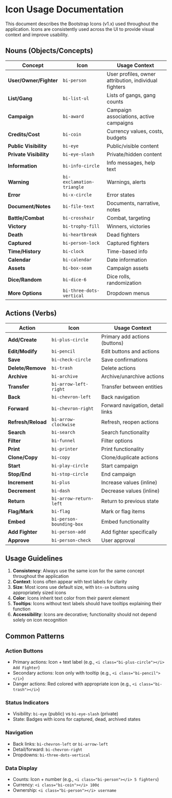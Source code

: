 # Icon Usage Documentation

This document describes the Bootstrap Icons (v1.x) used throughout the application. Icons are consistently used across the UI to provide visual context and improve usability.

## Nouns (Objects/Concepts)

| Concept | Icon | Usage Context |
|---------|------|---------------|
| **User/Owner/Fighter** | `bi-person` | User profiles, owner attribution, individual fighters |
| **List/Gang** | `bi-list-ul` | Lists of gangs, gang counts |
| **Campaign** | `bi-award` | Campaign associations, active campaigns |
| **Credits/Cost** | `bi-coin` | Currency values, costs, budgets |
| **Public Visibility** | `bi-eye` | Public/visible content |
| **Private Visibility** | `bi-eye-slash` | Private/hidden content |
| **Information** | `bi-info-circle` | Info messages, help text |
| **Warning** | `bi-exclamation-triangle` | Warnings, alerts |
| **Error** | `bi-x-circle` | Error states |
| **Document/Notes** | `bi-file-text` | Documents, narrative, notes |
| **Battle/Combat** | `bi-crosshair` | Combat, targeting |
| **Victory** | `bi-trophy-fill` | Winners, victories |
| **Death** | `bi-heartbreak` | Dead fighters |
| **Captured** | `bi-person-lock` | Captured fighters |
| **Time/History** | `bi-clock` | Time-based info |
| **Calendar** | `bi-calendar` | Date information |
| **Assets** | `bi-box-seam` | Campaign assets |
| **Dice/Random** | `bi-dice-6` | Dice rolls, randomization |
| **More Options** | `bi-three-dots-vertical` | Dropdown menus |

## Actions (Verbs)

| Action | Icon | Usage Context |
|--------|------|---------------|
| **Add/Create** | `bi-plus-circle` | Primary add actions (buttons) |
| **Edit/Modify** | `bi-pencil` | Edit buttons and actions |
| **Save** | `bi-check-circle` | Save confirmations |
| **Delete/Remove** | `bi-trash` | Delete actions |
| **Archive** | `bi-archive` | Archive/unarchive actions |
| **Transfer** | `bi-arrow-left-right` | Transfer between entities |
| **Back** | `bi-chevron-left` | Back navigation |
| **Forward** | `bi-chevron-right` | Forward navigation, detail links |
| **Refresh/Reload** | `bi-arrow-clockwise` | Refresh, reopen actions |
| **Search** | `bi-search` | Search functionality |
| **Filter** | `bi-funnel` | Filter options |
| **Print** | `bi-printer` | Print functionality |
| **Clone/Copy** | `bi-copy` | Clone/duplicate actions |
| **Start** | `bi-play-circle` | Start campaign |
| **Stop/End** | `bi-stop-circle` | End campaign |
| **Increment** | `bi-plus` | Increase values (inline) |
| **Decrement** | `bi-dash` | Decrease values (inline) |
| **Return** | `bi-arrow-return-left` | Return to previous state |
| **Flag/Mark** | `bi-flag` | Mark or flag items |
| **Embed** | `bi-person-bounding-box` | Embed functionality |
| **Add Fighter** | `bi-person-add` | Add fighter specifically |
| **Approve** | `bi-person-check` | User approval |

## Usage Guidelines

1. **Consistency**: Always use the same icon for the same concept throughout the application
2. **Context**: Icons often appear with text labels for clarity
3. **Size**: Most icons use default size, with `btn-sm` buttons using appropriately sized icons
4. **Color**: Icons inherit text color from their parent element
5. **Tooltips**: Icons without text labels should have tooltips explaining their function
6. **Accessibility**: Icons are decorative; functionality should not depend solely on icon recognition

## Common Patterns

### Action Buttons
- Primary actions: Icon + text label (e.g., `<i class="bi-plus-circle"></i> Add Fighter`)
- Secondary actions: Icon only with tooltip (e.g., `<i class="bi-pencil"></i>`)
- Danger actions: Red colored with appropriate icon (e.g., `<i class="bi-trash"></i>`)

### Status Indicators
- Visibility: `bi-eye` (public) vs `bi-eye-slash` (private)
- State: Badges with icons for captured, dead, archived states

### Navigation
- Back links: `bi-chevron-left` or `bi-arrow-left`
- Detail/forward: `bi-chevron-right`
- Dropdowns: `bi-three-dots-vertical`

### Data Display
- Counts: Icon + number (e.g., `<i class="bi-person"></i> 5 fighters`)
- Currency: `<i class="bi-coin"></i> 100¢`
- Ownership: `<i class="bi-person"></i> username`
